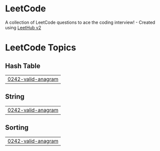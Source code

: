 # LeetCode
A collection of LeetCode questions to ace the coding interview! - Created using [LeetHub v2](https://github.com/arunbhardwaj/LeetHub-2.0)

<!---LeetCode Topics Start-->
# LeetCode Topics
## Hash Table
|  |
| ------- |
| [0242-valid-anagram](https://github.com/silla2807/LeetCode/tree/master/0242-valid-anagram) |
## String
|  |
| ------- |
| [0242-valid-anagram](https://github.com/silla2807/LeetCode/tree/master/0242-valid-anagram) |
## Sorting
|  |
| ------- |
| [0242-valid-anagram](https://github.com/silla2807/LeetCode/tree/master/0242-valid-anagram) |
<!---LeetCode Topics End-->